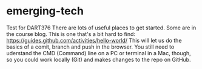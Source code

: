 # emerging-tech
Test for DART376
There are lots of useful places to get started. Some are in the course blog. This is one that's a bit hard to find:
https://guides.github.com/activities/hello-world/
This will let us do the basics of a comit, branch and push in the browser. You still need to uderstand the CMD (Command) line on a PC or terminal in a Mac, though, so you could work locally (Git) and makes changes to the repo on GitHub.
